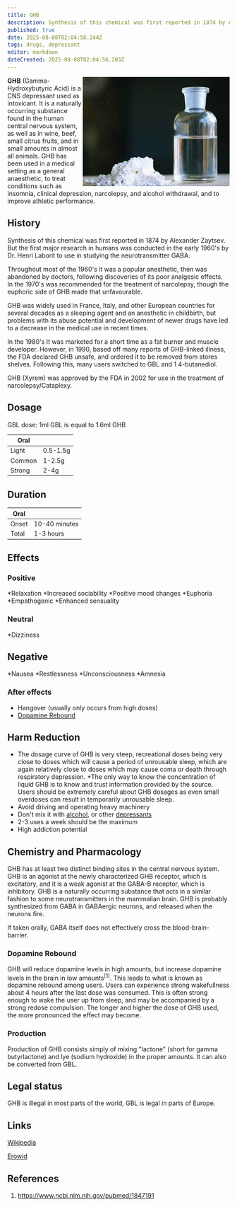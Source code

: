 ```yaml
---
title: GHB
description: Synthesis of this chemical was first reported in 1874 by Alexander Zaytsev. But the first major research in humans was conducted in the early 1960's by Dr.
published: true
date: 2025-08-08T02:04:58.244Z
tags: drugs, depressant
editor: markdown
dateCreated: 2025-08-08T02:04:56.203Z
---
```


<img src="ghb.jpg" align="right">

**GHB** (Gamma-Hydroxybutyric Acid) is a CNS depressant used as intoxicant. It is a naturally occurring substance found in the human central nervous system, as well as in wine, beef, small citrus fruits, and in small amounts in almost all animals. GHB has been used in a medical setting as a general anaesthetic, to treat conditions such as insomnia, clinical depression, narcolepsy, and alcohol withdrawal, and to improve athletic performance.

## History

Synthesis of this chemical was first reported in 1874 by Alexander Zaytsev. But the first major research in humans was conducted in the early 1960's by Dr. Henri Laborit to use in studying the neurotransmitter GABA. 

Throughout most of the 1960's it was a popular anesthetic, then was abandoned by doctors, following discoveries of its poor analgesic effects. In the 1970's was recommended for the treatment of narcolepsy, though the euphoric side of GHB made that unfavourable. 

GHB was widely used in France, Italy, and other European countries for several decades as a sleeping agent and an anesthetic in childbirth, but problems with its abuse potential and development of newer drugs have led to a decrease in the medical use in recent times. 

In the 1980's It was marketed for a short time as a fat burner and muscle developer. However, in 1990, based off many reports of GHB-linked illness, the FDA declared GHB unsafe, and ordered it to be removed from stores shelves. Following this, many users switched to GBL and 1 4-butanediol.
 
GHB (Xyrem) was approved by the FDA in 2002 for use in the treatment of narcolepsy/Cataplexy.

## Dosage

GBL dose: 1ml GBL is equal to 1.6ml GHB

| Oral | |
|------|---|
| Light | 0.5-1.5g |
| Common | 1-2.5g |
| Strong | 2-4g |

## Duration

| Oral | |
|------|---|
| Onset | 10-40 minutes |
| Total | 1-3 hours |

## Effects

### Positive
*Relaxation
*Increased sociability
*Positive mood changes
*Euphoria
*Empathogenic
*Enhanced sensuality

### Neutral
*Dizziness

## Negative
*Nausea
*Restlessness
*Unconsciousness
*Amnesia

### After effects

* Hangover (usually only occurs from high doses)
* [Dopamine Rebound](#dopamine-rebound)

## Harm Reduction
* The dosage curve of GHB is very steep, recreational doses being very close to doses which will cause a period of unrousable sleep, which are again relatively close to doses which may cause coma or death through respiratory depression. 
*The only way to know the concentration of liquid GHB is to know and trust information provided by the source. Users should be extremely careful about GHB dosages as even small overdoses can result in temporarily unrousable sleep.
* Avoid driving and operating heavy machinery
* Don't mix it with [alcohol](/en/alcohol), or other [depressants](/en/depressants)
* 2-3 uses a week should be the maximum
* High addiction potential

## Chemistry and Pharmacology
GHB has at least two distinct binding sites in the central nervous system. GHB is an agonist at the newly characterized GHB receptor, which is excitatory, and it is a weak agonist at the GABA-B receptor, which is inhibitory. GHB is a naturally occurring substance that acts in a similar fashion to some neurotransmitters in the mammalian brain. GHB is probably synthesized from GABA in GABAergic neurons, and released when the neurons fire.

If taken orally, GABA itself does not effectively cross the blood-brain-barrier.

### Dopamine Rebound

GHB will reduce dopamine levels in high amounts, but increase dopamine levels in the brain in low amounts<sup>[1]</sup>. This leads to what is known as dopamine rebound among users. Users can experience strong wakefullness about 4 hours after the last dose was consumed. This is often strong enough to wake the user up from sleep, and may be accompanied by a strong redose compulsion. The longer and higher the dose of GHB used, the more pronounced the effect may become. 

### Production
Production of GHB consists simply of mixing "lactone" (short for gamma butyrlactone) and lye (sodium hydroxide) in the proper amounts. It can also be converted from GBL.

## Legal status

GHB is illegal in most parts of the world, GBL is legal in parts of Europe.

## Links

[Wikipedia](http://en.wikipedia.org/wiki/Gamma-Hydroxybutyric_acid)

[Erowid](https://www.erowid.org/chemicals/ghb/ghb.shtml)

## References

1. https://www.ncbi.nlm.nih.gov/pubmed/1847191